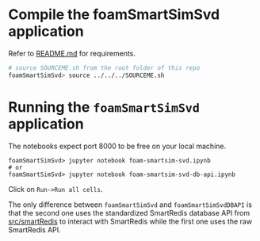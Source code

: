 # Compile the foamSmartSimSvd application 

Refer to [README.md](/README.md) for requirements.

```bash
# source SOURCEME.sh from the root folder of this repo
foamSmartSimSvd> source ../../../SOURCEME.sh
```

# Running the `foamSmartSimSvd` application

The notebooks expect port 8000 to be free on your local machine.

```
foamSmartSimSvd> jupyter notebook foam-smartsim-svd.ipynb
# or
foamSmartSimSvd> jupyter notebook foam-smartsim-svd-db-api.ipynb
```

Click on `Run->Run all cells`.

The only difference between `foamSmartSimSvd` and `foamSmartSimSvdDBAPI` is that
the second one uses the standardized SmartRedis database API from [src/smartRedis](/src/smartRedis)
to interact with SmartRedis while the first one uses the raw SmartRedis API.
